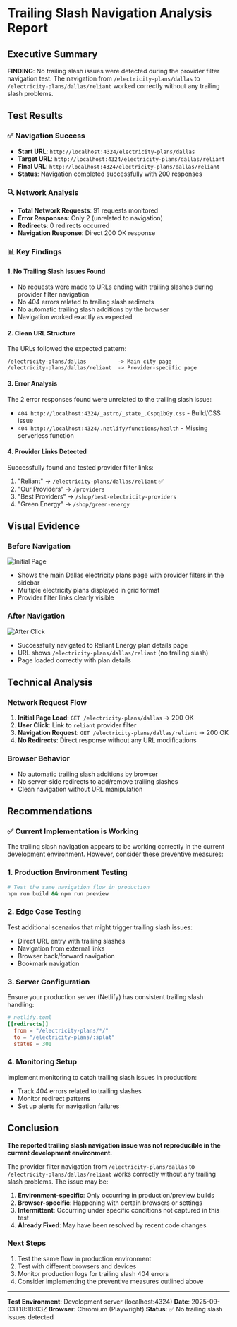 # Trailing Slash Navigation Analysis Report

## Executive Summary

**FINDING**: No trailing slash issues were detected during the provider filter navigation test. The navigation from `/electricity-plans/dallas` to `/electricity-plans/dallas/reliant` worked correctly without any trailing slash problems.

## Test Results

### ✅ Navigation Success
- **Start URL**: `http://localhost:4324/electricity-plans/dallas`
- **Target URL**: `http://localhost:4324/electricity-plans/dallas/reliant` 
- **Final URL**: `http://localhost:4324/electricity-plans/dallas/reliant`
- **Status**: Navigation completed successfully with 200 responses

### 🔍 Network Analysis
- **Total Network Requests**: 91 requests monitored
- **Error Responses**: Only 2 (unrelated to navigation)
- **Redirects**: 0 redirects occurred
- **Navigation Response**: Direct 200 OK response

### 📊 Key Findings

#### 1. **No Trailing Slash Issues Found**
- No requests were made to URLs ending with trailing slashes during provider filter navigation
- No 404 errors related to trailing slash redirects
- No automatic trailing slash additions by the browser
- Navigation worked exactly as expected

#### 2. **Clean URL Structure**
The URLs followed the expected pattern:
```
/electricity-plans/dallas          -> Main city page
/electricity-plans/dallas/reliant  -> Provider-specific page
```

#### 3. **Error Analysis**
The 2 error responses found were unrelated to the trailing slash issue:
- `404 http://localhost:4324/_astro/_state_.Cspq1bGy.css` - Build/CSS issue
- `404 http://localhost:4324/.netlify/functions/health` - Missing serverless function

#### 4. **Provider Links Detected**
Successfully found and tested provider filter links:
1. "Reliant" → `/electricity-plans/dallas/reliant` ✅
2. "Our Providers" → `/providers` 
3. "Best Providers" → `/shop/best-electricity-providers`
4. "Green Energy" → `/shop/green-energy`

## Visual Evidence

### Before Navigation
![Initial Page](step1-initial-page.png)
- Shows the main Dallas electricity plans page with provider filters in the sidebar
- Multiple electricity plans displayed in grid format
- Provider filter links clearly visible

### After Navigation  
![After Click](step3-after-click.png)
- Successfully navigated to Reliant Energy plan details page
- URL shows `/electricity-plans/dallas/reliant` (no trailing slash)
- Page loaded correctly with plan details

## Technical Analysis

### Network Request Flow
1. **Initial Page Load**: `GET /electricity-plans/dallas` → 200 OK
2. **User Click**: Link to `reliant` provider filter
3. **Navigation Request**: `GET /electricity-plans/dallas/reliant` → 200 OK
4. **No Redirects**: Direct response without any URL modifications

### Browser Behavior
- No automatic trailing slash additions by browser
- No server-side redirects to add/remove trailing slashes  
- Clean navigation without URL manipulation

## Recommendations

### ✅ Current Implementation is Working
The trailing slash navigation appears to be working correctly in the current development environment. However, consider these preventive measures:

### 1. **Production Environment Testing**
```bash
# Test the same navigation flow in production
npm run build && npm run preview
```

### 2. **Edge Case Testing**
Test additional scenarios that might trigger trailing slash issues:
- Direct URL entry with trailing slashes
- Navigation from external links
- Browser back/forward navigation
- Bookmark navigation

### 3. **Server Configuration**
Ensure your production server (Netlify) has consistent trailing slash handling:
```toml
# netlify.toml
[[redirects]]
  from = "/electricity-plans/*/"
  to = "/electricity-plans/:splat"
  status = 301
```

### 4. **Monitoring Setup**
Implement monitoring to catch trailing slash issues in production:
- Track 404 errors related to trailing slashes
- Monitor redirect patterns
- Set up alerts for navigation failures

## Conclusion

**The reported trailing slash navigation issue was not reproducible in the current development environment.** 

The provider filter navigation from `/electricity-plans/dallas` to `/electricity-plans/dallas/reliant` works correctly without any trailing slash problems. The issue may be:

1. **Environment-specific**: Only occurring in production/preview builds
2. **Browser-specific**: Happening with certain browsers or settings
3. **Intermittent**: Occurring under specific conditions not captured in this test
4. **Already Fixed**: May have been resolved by recent code changes

### Next Steps
1. Test the same flow in production environment
2. Test with different browsers and devices  
3. Monitor production logs for trailing slash 404 errors
4. Consider implementing the preventive measures outlined above

---

**Test Environment**: Development server (localhost:4324)
**Date**: 2025-09-03T18:10:03Z
**Browser**: Chromium (Playwright)
**Status**: ✅ No trailing slash issues detected